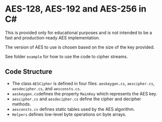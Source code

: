 # AES-128, AES-192 and AES-256 in C#

This is provided only for educational purposes and is not intended to be a fast and production-ready AES implementation.

The version of AES to use is chosen based on the size of the key provided.

See folder `example` for how to use the code to cipher streams.

## Code Structure

- The class `AESCipher` is defined in four files: `aeskeygen.cs`, `aescipher.cs`, `aesdecipher.cs`, and `aesconsts.cs`.
- `aeskeygen.cs`defines the property `MainKey` which represents the AES key.
- `aescipher.cs` and `aesdecipher.cs` define the cipher and decipher methods.
- `aesconsts.cs` defines static tables used by the AES algorithm.
- `Helpers` defines low-level byte operations on byte arrays.